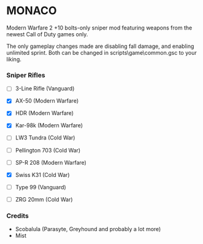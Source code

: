 MONACO
==========

Modern Warfare 2 +10 bolts-only sniper mod featuring weapons from the newest Call of Duty games only.

The only gameplay changes made are disabling fall damage, and enabling unlimited sprint. Both can be changed in scripts\game\common.gsc to your liking.

### Sniper Rifles

- [ ] 3-Line Rifle (Vanguard)
- [x] AX-50 (Modern Warfare)
- [x] HDR (Modern Warfare)
- [x] Kar-98k (Modern Warfare)
- [ ] LW3 Tundra (Cold War)
- [ ] Pellington 703 (Cold War)
- [ ] SP-R 208 (Modern Warfare)
- [x] Swiss K31 (Cold War)
- [ ] Type 99 (Vanguard)
- [ ] ZRG 20mm (Cold War)


### Credits
- Scobalula (Parasyte, Greyhound and probably a lot more)
- Mist